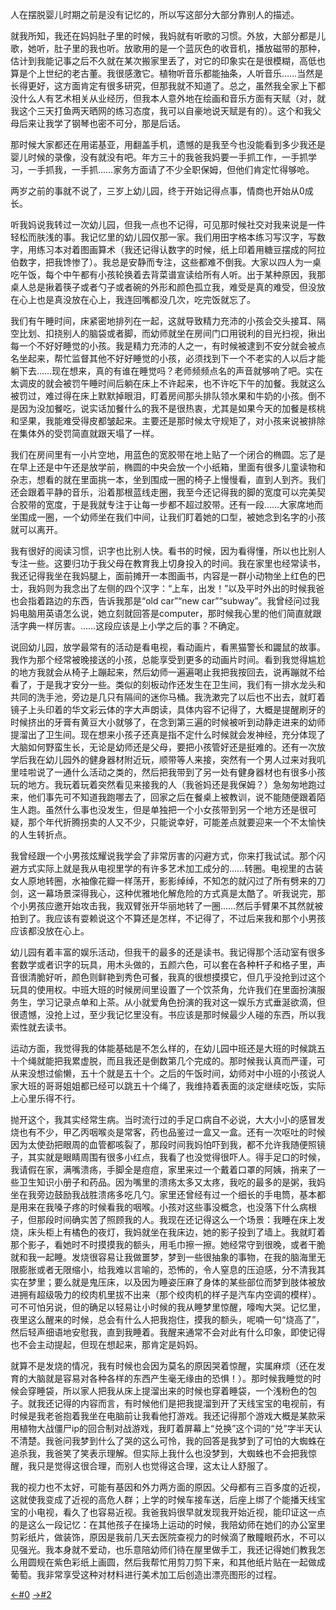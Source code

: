 人在摆脱婴儿时期之前是没有记忆的，所以写这部分大部分靠别人的描述。

就我所知，我还在妈妈肚子里的时候，我妈就有听歌的习惯。外放，大部分都是儿歌，她听，肚子里的我也听。放歌用的是一个蓝灰色的收音机，播放磁带的那种，估计到我能记事之后不久就在某次搬家里丢了，对它的印象实在是很模糊，高低也算是个上世纪的老古董。我很感激它。植物听音乐都能抽条，人听音乐……当然是长得更好，这方面肯定有很多研究，但那我就不知道了。总之，虽然我全家上下都没什么人有艺术相关从业经历，但我本人意外地在绘画和音乐方面有天赋（对，就我这个三天打鱼两天晒网的练习态度，我可以自豪地说天赋是有的）。这个和我父母后来让我学了钢琴也密不可分，那是后话。

那时候大家都还在用诺基亚，用翻盖手机，遗憾的是我至今也没能看到多少我还是婴儿时候的录像，没有就没有吧。年方三十的我爸我妈要一手抓工作，一手抓学习，一手抓我，一手抓……家务方面请了不少全职保姆，但他们肯定忙得够呛。

两岁之前的事就不说了，三岁上幼儿园，终于开始记得点事，情商也开始从0成长。

听我妈说我转过一次幼儿园，但我一点也不记得，可见那时候社交对我来说是一件轻松而肤浅的事。我记忆里的幼儿园仅那一家。我们用田字格本练习写汉字，写数字，用练习本对着图画算术（我还记得认数字的时候，纸上印着用糖豆摆成的阿拉伯数字，把我馋惨了）。我总是安静而专注，这些都难不倒我。大家以四人为一桌吃午饭，每个中午都有小孩轮换着去背菜谱宣读给所有人听。出于某种原因，我那桌人总是揪着筷子或者勺子或者碗的外形和颜色孤立我，难受是真的难受，但没放在心上也是真没放在心上，我连回嘴都没几次，吃完饭就忘了。

我们有午睡时间，床紧密地排列在一起，这就导致精力充沛的小孩会交头接耳、隔空比划、扣挠别人的脑袋或者脚，而幼师就坐在房间门口用锐利的目光扫视，揪出每一个不好好睡觉的小孩。我是精力充沛的人之一，有时候被逮到不安分就会被点名坐起来，帮忙监督其他不好好睡觉的小孩，必须找到下一个不老实的人以后才能躺下去……现在想来，真的有谁在睡觉吗？老师频频点名的声音就够响了吧。实在太调皮的就会被罚午睡时间后躺在床上不许起来，也不许吃下午的加餐。我就这么被罚过，难过得在床上默默掉眼泪，盯着房间那头排队领水果和牛奶的小孩。倒不是因为没加餐吃，说实话加餐什么的我不是很热衷，尤其是如果今天的加餐是核桃和坚果，我能难受得皮都皱起来。主要还是那时候太守规矩了，对小孩来说被排除在集体外的受罚简直就跟天塌了一样。

我们在房间里有一小片空地，用蓝色的宽胶带在地上贴了一个闭合的椭圆。忘了是在早上还是中午还是放学前，椭圆的中央会放一个小纸箱，里面有很多儿童读物和杂志，想看的就在里面挑一本，坐到围成一圈的椅子上慢慢看，直到人到齐。我们还会跟着平静的音乐，沿着那根蓝线走圈，我至今还记得我的脚的宽度可以完美契合胶带的宽度，于是我就专注于让每一步都不超过胶带。还有一段……大家席地而坐围成一圈，一个幼师坐在我们中间，让我们盯着她的口型，被她念到名字的小孩就可以离开。

我有很好的阅读习惯，识字也比别人快。看书的时候，因为看得懂，所以也比别人专注一些。这要归功于我父母在教育我上切身投入的时间。我在家里也经常读书，我还记得我坐在我妈腿上，面前摊开一本图画书，内容是一群小动物坐上红色的巴士，我妈则为我念出了左侧的四个汉字：“上车，出发！”以及平时外出的时候我爸也会指着路边的东西，告诉我那是“old car”“new car”“subway”。我曾经问过我妈电脑用英语怎么说，她立刻就回答是computer，那时候我心里的他们简直就跟活字典一样厉害。……这段应该是上小学之后的事？不确定。

说回幼儿园，放学最常有的活动是看电视，看动画片，看黑猫警长和鼹鼠的故事。我作为那个经常被晚接送的小孩，总能享受到更多的动画片时间。看到我觉得尴尬的地方我就会从椅子上蹦起来，然后幼师一遍遍喝止我把我按回去，说再蹦就不给看了，于是我才安分一些。类似的刻板动作还发生在卫生间，我们有一排水龙头和共同的洗手池，旁边是几只有隔间的迷你马桶。我洗漱完了以后也不出去，就盯着镜子上头印着的华文彩云体的字大声朗读，具体内容不记得了，大概是提醒刷牙的时候挤出的牙膏有黄豆大小就够了，在念到第三遍的时候被听到动静走进来的幼师提溜出了卫生间。现在想来小孩子还真是指不定什么时候就会发神经，充分体现了大脑如何野蛮生长，无论是幼师还是父母，要把小孩管好还是挺难的。还有一次放学后我在幼儿园外的健身器材附近玩，顺带等人来接，突然有一个男人过来对我叽里哇啦说了一通什么活动之类的，然后把我带到了另一处有健身器材也有很多小孩玩的地方。我玩着玩着突然看见来接我的人（我爸妈还是我保姆？）急匆匆地跑过来，他们事先可不知道我跑哪去了，回家之后在餐桌上被教训，说不能随便跟着陌生人跑。虽然什么事也没发生，但是单独把一个小女孩带到另一个地方还是很可疑，那个年代折腾拐卖的人又不少，只能说幸好，可能差点就要迎来一个不太愉快的人生转折点。

我曾经跟一个小男孩炫耀说我学会了非常厉害的闪避方式，你来打我试试。那个闪避方式实际上就是我从电视里学的有许多艺术加工成分的……转圈。电视里的古装女人原地转圈，水袖像花瓣一样荡开，影影绰绰，不知怎的就闪过了所有劈来的刀剑，这一幕场景深得我心，这种优雅地化解危险的方式真是太酷了。听我说完，那个小男孩应邀开始攻击我，我双臂张开华丽地转了一圈……然后手臂果不其然就被拍到了。我应该有耍赖说这个不算还是怎样，不记得了，不过后来我和那个小男孩应该都没放在心上。

幼儿园有着丰富的娱乐活动，但我干的最多的还是读书。我记得那个活动室有很多套数学或者识字的玩具，用木头做的，五颜六色，可以套在各种杆子和格子里，声音很清脆好听，颜色则鲜艳到秀色可餐，我真的很想摸摸它，但几乎没抢到过这个玩具的使用权。中班大班的时候房间里设置了一个饮茶角，允许我们在里面扮演服务生，学习记录点单和上茶。从小就爱角色扮演的我对这一娱乐方式垂涎欲滴，但很遗憾，没抢上过，至少我记忆里没有。书应该是那时候最少人碰的东西，所以我索性就去读书。

运动方面，我觉得我的体能基础是不怎么样的，在幼儿园中班还是大班的时候跳五十个绳就能把我累虚脱，而且我还是倒数第几个完成的。那时候我认真而严谨，可从来没想过偷懒，五十个就是五十个。之后的午饭时间，幼师对中小班的小孩说人家大班的哥哥姐姐都已经可以跳五十个绳了，我维持着表面的淡定继续吃饭，实际上心里乐得不行。

抛开这个，我其实经常生病。当时流行过的手足口病自不必说，大大小小的感冒发烧也有不少，甲乙丙咽喉炎是常客，药也品鉴过一盒又一盒。还有一次呕吐的时候因为太使劲把眼周的血管都咳裂了，那段时间我妈怕吓到我，都不允许我随便照镜子，其实就是眼睛周围有很多小红点，我看了也没觉得很吓人。得手足口的时候，我请假在家，满嘴溃疡，手脚全是痘痘，家里来过一个戴着口罩的阿姨，捎来了一些卫生知识小册子和药品。因为嘴里的溃疡太多又太疼，我吃的最多的是粥，我妈坐在我旁边鼓励我战胜溃疡多吃几勺。家里还曾经有过一个细长的手电筒，基本都是用来在我嗓子疼的时候看我的咽喉。小孩对这些事没概念，也没落下什么病根子，但那段时间确实苦了照顾我的人。我现在还记得这么一个场景：我睡在床上发烧，床头柜上有橘色的夜灯，我妈就坐在我床边，她的影子投到了墙上。我就盯着那个影子，看她时不时摸摸我的额头，用毛巾擦一擦。她经常守到很晚，或者干脆就和我一起睡。发烧很容易让我做噩梦，梦到一些很抽象的事物，在我的脑海里无限膨胀或者无限缩小，给我难以言喻的，恐怖的，令人窒息的压迫感，分不清我其实在梦里；要么就是鬼压床，以及因为睡姿压麻了身体的某些部位而梦到肢体被放进拥有超级吸力的绞肉机里拔不出来（那个绞肉机的样子是汽车内空调的模样）。可不可怕另说，但的确足以轻易让小时候的我从睡梦里惊醒，嚎啕大哭。记忆里，夜里这么醒来的时候，总会有什么人把我抱住，摸我的额头，呢喃一句“烧高了”，然后轻声细语地安慰我，直到我睡着。我醒来通常不会对此有什么印象，即使记得也不会主动提起，但现在想起来，那肯定是妈妈。

就算不是发烧的情况，我有时候也会因为莫名的原因哭着惊醒，实属麻烦（还在发育的大脑就是容易对各种各样的东西产生毫无缘由的恐惧！）。那时候我睡觉的时候会穿睡袋，所以家人把我从床上提溜出来的时候也穿着睡袋，一个浅粉色的包子。就我还记得的内容而言，有时候他们是把我提溜到开了天线宝宝的电视前，有时候是我老爸抱着我坐在电脑前让我看他打游戏。我还记得那个游戏大概是某款采用植物大战僵尸ip的回合制对战游戏，我盯着屏幕上“兑换”这个词的“兑”字半天认不清楚。我爸问我梦到什么了哭的这么可怜，我的回答是我梦到了可怕的大蜘蛛在追杀我，我爸笑了笑表示理解。但实际上我什么也没梦到，大蜘蛛也不会把我惊醒，我只是觉得这很合理，而别人也觉得这合理，这太让人舒服了。

我的视力也不太好，可能有基因和外力两方面的原因。父母都有三百多度的近视，这就使我变成了近视的高危人群；上学的时候车接车送，后座上绑了个能播天线宝宝的小电视，看久了也容易近视。我爸我妈很早就发现我开始近视，能印证这一点的是这么一段记忆：在其他孩子在操场上运动的时候，我陪幼师在她们的办公室里剪彩纸片，做装饰，原因是我前几天去医院查视力的时候滴了散瞳眼药水，不可以见强光。我本身就不爱动，也乐意陪幼师们待在屋里做手工，我还记得她们教我怎么用圆规在紫色彩纸上画圆，然后我帮忙用剪刀剪下来，和其他纸片贴在一起做成葡萄。我非常享受这种对材料进行美术加工后创造出漂亮图形的过程。


[<-#0](https://carbonmeteor.github.io/post/%230%20-xie-zai-kai-shi-zhi-qian.html)
[->#2](https://carbonmeteor.github.io/post/%232%20-xue-qin-he-chuang-hu.html)